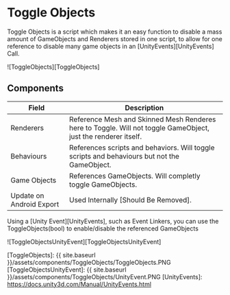 # Toggle Objects

Toggle Objects is a script which makes it an easy function to disable a mass amount of GameObjects and Renderers stored in one script, to allow for one reference to disable many game objects in an [UnityEvents][UnityEvents] Call. 

![ToggleObjects][ToggleObjects]

## Components

| Field                       | Description
| ---                         | ---
| Renderers                   | Reference Mesh and Skinned Mesh Renderes here to Toggle. Will not toggle GameObject, just the renderer itself.
| Behaviours                  | References scripts and behaviors. Will toggle scripts and behaviours but not the GameObject.
| Game Objects                | References GameObjects. Will completly toggle GameObjects.
| Update on Android Export    | Used Internally [Should Be Removed].

Using a [Unity Event][UnityEvents], such as Event Linkers, you can use the ToggleObjects(bool) to enable/disable the referenced GameObjects

![ToggleObjectsUnityEvent][ToggleObjectsUnityEvent]

[ToggleObjects]: {{ site.baseurl }}/assets/components/ToggleObjects/ToggleObjects.PNG
[ToggleObjectsUnityEvent]: {{ site.baseurl }}/assets/components/ToggleObjects/UnityEvent.PNG
[UnityEvents]: https://docs.unity3d.com/Manual/UnityEvents.html
